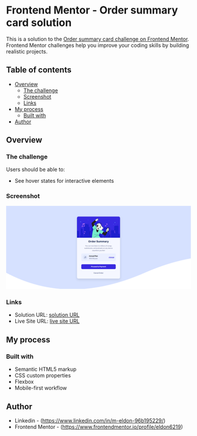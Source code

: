 # Frontend Mentor - Order summary card solution

This is a solution to the [Order summary card challenge on Frontend Mentor](https://www.frontendmentor.io/challenges/order-summary-component-QlPmajDUj). Frontend Mentor challenges help you improve your coding skills by building realistic projects. 

## Table of contents

- [Overview](#overview)
  - [The challenge](#the-challenge)
  - [Screenshot](#screenshot)
  - [Links](#links)
- [My process](#my-process)
  - [Built with](#built-with)
- [Author](#author)



## Overview

### The challenge

Users should be able to:

- See hover states for interactive elements

### Screenshot

![](./order.png)



### Links

- Solution URL: [solution URL ](https://github.com/eldon6219/order-summary-using-html-and-css)
- Live Site URL: [ live site URL ](https://eldon6219.github.io/order-summary-using-html-and-css/)

## My process

### Built with

- Semantic HTML5 markup
- CSS custom properties
- Flexbox
- Mobile-first workflow







## Author

- Linkedin - (https://www.linkedin.com/in/m-eldon-96b195229/)
- Frontend Mentor - (https://www.frontendmentor.io/profile/eldon6219)


